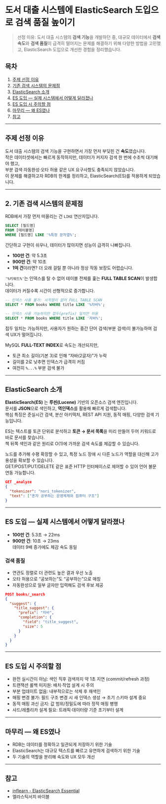 # 도서 대출 시스템에 ElasticSearch 도입으로 검색 품질 높이기

> 선정 이유: 도서 대출 시스템의 **검색 기능**을 개발하던 중, 대규모 데이터에서 **검색 속도**와 **검색 품질**이 급격히 떨어지는 문제를 해결하기 위해 다양한 방법을 고민했고, ElasticSearch 도입으로 개선한 경험을 정리했습니다.

## 목차
1. [주제 선정 이유](#주제-선정-이유)
2. [기존 검색 시스템의 문제점](#2-기존-검색-시스템의-문제점)
3. [ElasticSearch 소개](#elasticsearch-소개)
4. [ES 도입 — 실제 시스템에서 어떻게 달라졌나](#es-도입--실제-시스템에서-어떻게-달라졌나)
5. [ES 도입 시 주의할 점](#es-도입-시-주의할-점)
6. [마무리 — 왜 ES였나](#마무리--왜-es였나)
7. [참고](#참고)

---

## 주제 선정 이유
도서 대출 시스템의 검색 기능을 구현하면서 가장 먼저 부딪힌 건 **속도**였습니다.  
작은 데이터셋에서는 빠르게 동작하지만, 데이터가 커지자 검색 한 번에 수초씩 대기해야 했고,  
부분 검색·자동완성·오타 허용 같은 UX 요구사항도 충족되지 않았습니다.  
이 문제를 해결하고자 RDB의 한계를 정리하고, ElasticSearch(ES)를 적용하게 되었습니다.

---

## 2. 기존 검색 시스템의 문제점

RDB에서 가장 먼저 떠올리는 건 `LIKE` 연산자입니다.

```sql
SELECT [필드명]
FROM [테이블명]
WHERE [필드명] LIKE '%특정 문자열%';
```

간단하고 구현이 쉬우나, 데이터가 많아지면 성능이 급격히 나빠집니다.

- **100만 건**: 약 5.3초
- **900만 건**: 약 10초
- **1억 건**이라면? 더 오래 걸릴 뿐 아니라 정상 작동 보장도 어렵습니다.

`'%키워드%'`는 인덱스를 탈 수 없어 테이블 전체를 훑는 **FULL TABLE SCAN**이 발생합니다.  
데이터가 커질수록 시간이 선형적으로 증가합니다.

```sql
-- 인덱스 사용 불가: 시작점이 없어 FULL TABLE SCAN
SELECT * FROM books WHERE title LIKE '%자바%';

-- 인덱스 사용 가능하지만 접두(prefix) 일치만 허용
SELECT * FROM books WHERE title LIKE '자바%';
```

접두 일치는 가능하지만, 사용자가 원하는 중간 단어 검색(부분 검색)이 불가능하여 검색 UX가 떨어집니다.

MySQL **FULL-TEXT INDEX**로 속도는 개선되지만,
- 토큰 최소 길이(기본 3)로 인해 “자바(2글자)”가 누락
- 길이를 2로 낮추면 인덱스가 급격히 커짐
- 여전히 `%...%` 부분 검색 불가

---

## ElasticSearch 소개

**ElasticSearch(ES)** 는 **루씬(Lucene)** 기반의 오픈소스 검색 엔진입니다.  
문서를 **JSON**으로 색인하고, **역인덱스**를 활용해 빠르게 검색합니다.  
핵심 특징은 준실시간 검색, 분산 아키텍처, REST API 지원, 동적 매핑, 다양한 검색 기능입니다.

ES는 텍스트를 토큰 단위로 분석하고 **토큰 → 문서 목록**을 미리 만들어 두어 키워드로 바로 문서를 찾습니다.  
책 뒤쪽 색인과 같은 원리로 O(1)에 가까운 검색 속도를 체감할 수 있습니다.

노드를 추가해 수평 확장할 수 있고, 특정 노드 장애 시 다른 노드가 역할을 대신해 고가용성을 확보할 수 있습니다.  
GET/POST/PUT/DELETE 같은 표준 HTTP 인터페이스로 제어할 수 있어 언어 불문 연동 가능합니다.

```json
GET _analyze
{
  "tokenizer": "nori_tokenizer",
  "text": ["혼자 공부하는 운영체제와 컴퓨터 구조"]
}
```

---

## ES 도입 — 실제 시스템에서 어떻게 달라졌나

- **100만 건**: 5.3초 → 22ms
- **900만 건**: 10초 → 23ms  
  데이터 9배 증가에도 체감 속도 동일

### 검색 품질
- 연관도 정렬로 더 관련도 높은 결과 우선 노출
- 오타 허용으로 “공보하는”도 “공부하는”으로 매칭
- 자동완성으로 일부 글자만 입력해도 검색 후보 제공

```json
POST books/_search
{
  "suggest": {
    "title_suggest": {
      "prefix": "자바",
      "completion": {
        "field": "title_suggest",
        "size": 5
      }
    }
  }
}
```

---

## ES 도입 시 주의할 점

- 완전 실시간이 아님: 색인 직후 검색까지 약 1초 지연 (commit/refresh 과정)
- 트랜잭션 롤백 미지원: 배치·작업 설계 시 주의
- 부분 업데이트 없음: 내부적으로는 삭제 후 재색인
- 매핑 변경 불가: 필드 구조 변경 시 새 인덱스 생성 → 초기 스키마 설계 중요
- 동적 매핑 과신 금지: 값 범위/정밀도에 따라 정적 매핑 병행
- 샤드/레플리카 설계 필요: 트래픽·데이터량 기준 초기부터 설계

---

## 마무리 — 왜 ES였나

- RDB는 데이터를 정확하고 일관되게 저장하기 위한 기술
- ElasticSearch는 대규모 텍스트를 빠르고 유연하게 검색하기 위한 기술
- 두 기술의 역할을 분리해 속도와 UX 모두 개선

---

## 참고
- [inflearn - ElasticSearch Essential](https://www.inflearn.com/course/elasticsearch-essential)
- 엘라스틱서치 바이블
